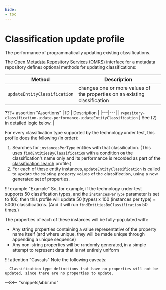 ```yaml
---
hide:
- toc
---
```


<!-- SPDX-License-Identifier: CC-BY-4.0 -->
<!-- Copyright Contributors to the Egeria project. -->

# Classification update profile

The performance of programmatically updating existing classifications.

The [Open Metadata Repository Services (OMRS)](/egeria/services/omrs) interface for a metadata
repository defines optional methods for updating classifications:

| Method | Description |
|---|---|
| `updateEntityClassification` | changes one or more values of the properties on an existing classification |

???+ assertion "Assertions"
    | ID | Description |
    |---|---|
    | `repository-classification-update-performance-updateEntityClassification` | See (2) in detailed logic below. |

For every classification type supported by the technology under test, this profile does the following (in order):

1. Searches for `instancesPerType` entities with that classification. (This uses `findEntitiesByClassification` with a
   condition on the classification's name only and its performance is recorded as part of the [classification search](classification-search.md) profile.)
1. For each of these entity instances, `updateEntityClassification` is called to update the existing property values of the
   classification, using a new generated set of properties.

!!! example "Example"
    So, for example, if the technology under test supports 50 classification types, and the `instancesPerType` parameter is
    set to 100, then this profile will update 50 (types) x 100 (instances per type) = 5000
    classifications. (And it will run `findEntitiesByClassification` 50 times.)

The properties of each of these instances will be fully-populated with:

- Any string properties containing a value representative of the property name itself (and where unique,
  they will be made unique through appending a unique sequence)
- Any non-string properties will be randomly generated, in a simple attempt to represent data that is not entirely
  uniform

!!! attention "Caveats"
    Note the following caveats:

    - Classification type definitions that have no properties will not be updated, since there are no properties to update.

--8<-- "snippets/abbr.md"
